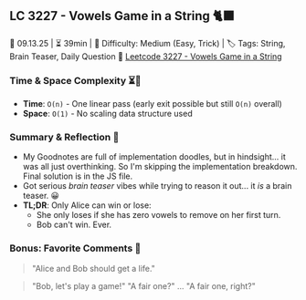 ## LC 3227 - Vowels Game in a String 🐈‍⬛

📅 09.13.25 | ⏳ 39min | 🧩 Difficulty: Medium (Easy, Trick) | 🏷️ Tags: String, Brain Teaser, Daily Question
🔗 [Leetcode 3227 - Vowels Game in a String](https://leetcode.com/problems/vowels-game-in-a-string/description/)

### Time & Space Complexity ⏳🌌

- **Time**: `O(n)` - One linear pass (early exit possible but still `O(n)` overall)
- **Space**: `O(1)` - No scaling data structure used

### Summary & Reflection 💭

- My Goodnotes are full of implementation doodles, but in hindsight... it was all just overthinking. So I'm skipping the implementation breakdown. Final solution is in the JS file.
- Got serious _brain teaser_ vibes while trying to reason it out... it _is_ a brain teaser. 😀
- **TL;DR**: Only Alice can win or lose:
  - She only loses if she has zero vowels to remove on her first turn.
  - Bob can't win. Ever.

### Bonus: Favorite Comments 💬

> "Alice and Bob should get a life."

> "Bob, let's play a game!"
> "A fair one?"
> ...
> "A fair one, right?"
